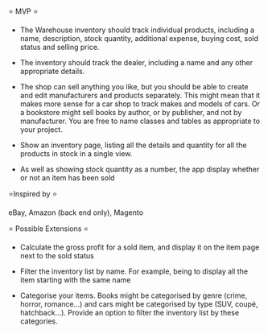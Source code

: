 ⭐ MVP ⭐

- The Warehouse inventory should track individual products, including a name, description, stock quantity, additional expense, buying cost, sold status and selling price.

- The inventory should track the dealer, including a name and any other appropriate details.

- The shop can sell anything you like, but you should be able to create and edit manufacturers and products separately.
    This might mean that it makes more sense for a car shop to track makes and models of cars. Or a bookstore might sell books by author, or by publisher, and not by manufacturer. You are free to name classes and tables as appropriate to your project.

- Show an inventory page, listing all the details and quantity for all the products in stock in a single view.

- As well as showing stock quantity as a number, the app display whether or not an item has been sold

⭐Inspired by ⭐

eBay, Amazon (back end only), Magento

⭐ Possible Extensions ⭐
 
- Calculate the gross profit for a sold item, and display it on the item page next to the sold status

- Filter the inventory list by name. For example, being to display all the item starting with the same name

- Categorise your items. Books might be categorised by genre (crime, horror, romance...) and cars might be categorised by type (SUV, coupé, hatchback...). Provide an option to filter the inventory list by these categories.
